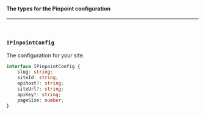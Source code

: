 #### The types for the Pinpoint configuration

<hr>
<br>

### `IPinpointConfig`

The configuration for your site.

```ts
interface IPinpointConfig {
	slug: string;
	siteId: string;
	apihost?: string;
	siteUrl?: string;
	apiKey?: string;
	pageSize: number;
}
```
